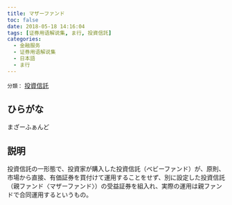 ```yaml
---
title: マザーファンド
toc: false
date: 2018-05-18 14:16:04
tags: [证券用语解说集, ま行, 投資信託]
categories:
  - 金融服务
  - 证券用语解说集
  - 日本語
  - ま行
---
```


`分類：` [投資信託](/tags/投資信託/)

## ひらがな

まざーふぁんど

## 説明

投資信託の一形態で、投資家が購入した投資信託（ベビーファンド）が、原則、市場から直接、有価証券を買付けて運用することをせず、別に設定した投資信託（親ファンド〈マザーファンド〉）の受益証券を組入れ、実際の運用は親ファンドで合同運用するというもの。
